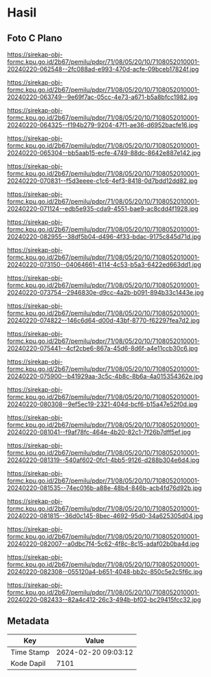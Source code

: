# Hasil

## Foto C Plano

https://sirekap-obj-formc.kpu.go.id/2b67/pemilu/pdpr/71/08/05/20/10/7108052010001-20240220-062548--2fc088ad-e993-470d-acfe-09bceb17824f.jpg

https://sirekap-obj-formc.kpu.go.id/2b67/pemilu/pdpr/71/08/05/20/10/7108052010001-20240220-063749--9e69f7ac-05cc-4e73-a671-b5a8bfcc1982.jpg

https://sirekap-obj-formc.kpu.go.id/2b67/pemilu/pdpr/71/08/05/20/10/7108052010001-20240220-064325--f194b279-9204-47f1-ae36-d6952bacfe16.jpg

https://sirekap-obj-formc.kpu.go.id/2b67/pemilu/pdpr/71/08/05/20/10/7108052010001-20240220-065304--bb5aab15-ecfe-4749-88dc-8642e887e142.jpg

https://sirekap-obj-formc.kpu.go.id/2b67/pemilu/pdpr/71/08/05/20/10/7108052010001-20240220-070831--f5d3eeee-c1c6-4ef3-8418-0d7bdd12dd82.jpg

https://sirekap-obj-formc.kpu.go.id/2b67/pemilu/pdpr/71/08/05/20/10/7108052010001-20240220-071124--edb5e935-cda9-4551-bae9-ac8cdd4f1928.jpg

https://sirekap-obj-formc.kpu.go.id/2b67/pemilu/pdpr/71/08/05/20/10/7108052010001-20240220-082955--38df5b04-d496-4f33-bdac-9175c845d71d.jpg

https://sirekap-obj-formc.kpu.go.id/2b67/pemilu/pdpr/71/08/05/20/10/7108052010001-20240220-073150--04064661-4114-4c53-b5a3-6422ed663dd1.jpg

https://sirekap-obj-formc.kpu.go.id/2b67/pemilu/pdpr/71/08/05/20/10/7108052010001-20240220-073754--2946830e-d9cc-4a2b-b091-894b33c1443e.jpg

https://sirekap-obj-formc.kpu.go.id/2b67/pemilu/pdpr/71/08/05/20/10/7108052010001-20240220-074822--146c6d64-d00d-43bf-8770-f62297fea7d2.jpg

https://sirekap-obj-formc.kpu.go.id/2b67/pemilu/pdpr/71/08/05/20/10/7108052010001-20240220-075441--4cf2cbe6-867a-45d6-8d6f-a4e11ccb30c6.jpg

https://sirekap-obj-formc.kpu.go.id/2b67/pemilu/pdpr/71/08/05/20/10/7108052010001-20240220-075900--b41929aa-3c5c-4b8c-8b6a-4a015354362e.jpg

https://sirekap-obj-formc.kpu.go.id/2b67/pemilu/pdpr/71/08/05/20/10/7108052010001-20240220-080308--9ef5ec19-2321-404d-bcf6-b15a47e52f0d.jpg

https://sirekap-obj-formc.kpu.go.id/2b67/pemilu/pdpr/71/08/05/20/10/7108052010001-20240220-081041--f9af78fc-464e-4b20-82c1-7f26b7dff5ef.jpg

https://sirekap-obj-formc.kpu.go.id/2b67/pemilu/pdpr/71/08/05/20/10/7108052010001-20240220-081319--540af602-0fc1-4bb5-9126-d288b304e6d4.jpg

https://sirekap-obj-formc.kpu.go.id/2b67/pemilu/pdpr/71/08/05/20/10/7108052010001-20240220-081535--74ec016b-a88e-48b4-846b-acb4fd76d92b.jpg

https://sirekap-obj-formc.kpu.go.id/2b67/pemilu/pdpr/71/08/05/20/10/7108052010001-20240220-081815--36d0c145-8bec-4692-95d0-34a625305d04.jpg

https://sirekap-obj-formc.kpu.go.id/2b67/pemilu/pdpr/71/08/05/20/10/7108052010001-20240220-082007--a0dbc7f4-5c62-4f8c-8c15-adaf02b0ba4d.jpg

https://sirekap-obj-formc.kpu.go.id/2b67/pemilu/pdpr/71/08/05/20/10/7108052010001-20240220-082308--055120a4-b651-4048-bb2c-850c5e2c5f6c.jpg

https://sirekap-obj-formc.kpu.go.id/2b67/pemilu/pdpr/71/08/05/20/10/7108052010001-20240220-082433--82a4c412-26c3-494b-bf02-bc29415fcc32.jpg


## Metadata

| Key        | Value               |
| ---------- | ------------------- |
| Time Stamp | 2024-02-20 09:03:12 |
| Kode Dapil | 7101                |



